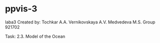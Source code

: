 # ppvis-3
laba3 Created by: Tochkar A.A. Vernikovskaya A.V. Medvedeva M.S. Group 921702

Task: 2.3. 
      Model of the Ocean
